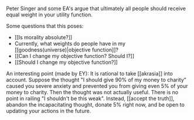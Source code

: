 Peter Singer and some EA's argue that ultimately all people should receive equal weight in your utility function. 

Some questions that this poses:

- [[Is morality absolute?]]
- Currently, what weights do people have in my [[goodness(universe)|objective function]]?
- [[Can I change my objective function? Should I?]]
- [[Should I change my objective function?]]

An interesting point (made by EY): 
It is rational to take [[akrasia]] into account. 
Suppose the thought "I should give 90% of my money to charity" caused you severe anxiety and prevented you from giving even 5% of your money to charity. Then the thought was not actually useful. There is no point in railing "I shouldn't be this weak". Instead, [[accept the truth]], abandon the incapacitating thought, donate 5% right now, and be open to updating your actions in the future.  